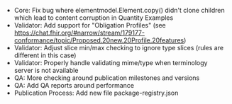 
* Core: Fix bug where elementmodel.Element.copy() didn't clone children which lead to content corruption in Quantity Examples
* Validator: Add support for "Obligation Profiles" (see https://chat.fhir.org/#narrow/stream/179177-conformance/topic/Proposed.20new.20Profile.20features)
* Validator: Adjust slice min/max checking to ignore type slices (rules are different in this case)
* Validator: Properly handle validating mime/type when terminology server is not available
* QA: More checking around publication milestones and versions
* QA: Add QA reports around performance 
* Publication Process: Add new file package-registry.json


